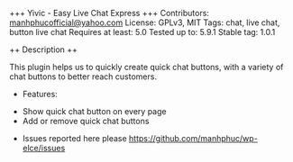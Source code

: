+++ Yivic - Easy Live Chat Express +++
Contributors: manhphucofficial@yahoo.com
License: GPLv3, MIT
Tags: chat, live chat, button live chat
Requires at least: 5.0
Tested up to: 5.9.1
Stable tag: 1.0.1

++ Description ++

This plugin helps us to quickly create quick chat buttons, with a variety of chat buttons to better reach customers.

- Features:
+ Show quick chat button on every page
+ Add or remove quick chat buttons

- Issues reported here please https://github.com/manhphuc/wp-elce/issues